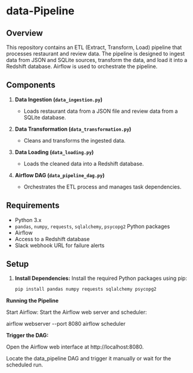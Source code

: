 # data-Pipeline

## Overview

This repository contains an ETL (Extract, Transform, Load) pipeline that processes restaurant and review data. The pipeline is designed to ingest data from JSON and SQLite sources, transform the data, and load it into a Redshift database. Airflow is used to orchestrate the pipeline.

## Components

1. **Data Ingestion (`data_ingestion.py`)**
   - Loads restaurant data from a JSON file and review data from a SQLite database.
   
2. **Data Transformation (`data_transformation.py`)**
   - Cleans and transforms the ingested data.
   
3. **Data Loading (`data_loading.py`)**
   - Loads the cleaned data into a Redshift database.
   
4. **Airflow DAG (`data_pipeline_dag.py`)**
   - Orchestrates the ETL process and manages task dependencies.

## Requirements

- Python 3.x
- `pandas`, `numpy`, `requests`, `sqlalchemy`, `psycopg2` Python packages
- Airflow
- Access to a Redshift database
- Slack webhook URL for failure alerts

## Setup

1. **Install Dependencies:**
   Install the required Python packages using pip:
   ```sh
   pip install pandas numpy requests sqlalchemy psycopg2

**Running the Pipeline**

Start Airflow:
Start the Airflow web server and scheduler:

airflow webserver --port 8080
airflow scheduler

**Trigger the DAG:**

Open the Airflow web interface at http://localhost:8080.

Locate the data_pipeline DAG and trigger it manually or wait for the scheduled run.
